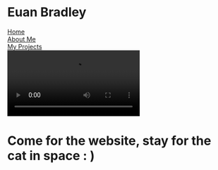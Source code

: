 <html>
<head>
 <style>
  ul {
   list-style-type: none;
   margin: 0;
   padding: 0;
  }
  
  body {
   background-color: #2F2FA2;
  }
  
  li a {
   text-align: center;
   text-decoration: none;
   display: inline-block;
   width: 120px;
   background-color: #2F2FA2;
   color: #F64C72;
   border: 2px solid #F64C72
  }
  
  li a:hover {
   text-decoration: none;
   background-color: #F64C72;
   color: #2F2FA2;
  }
  
 .video {
   position: absolute;
   top: 300px;
   left: 400px;
   width: 500px;
   height: 300px;
  }
  
 </style>
</head>
<body>

 <h1> Euan Bradley </h1> 
 
<ul>
 <li><a href="#home">Home</a></li>
 <li><a href="#about">About Me</a></li>
 <li><a href="#projects">My Projects</a></li>
</ul>
 
 <video class="video" controls>
  <source src="bongo_in_space.mp4" type="video/mp4">
 </video>
 <h1>Come for the website, stay for the cat in space : )</h1>
 
</body>
</html>
